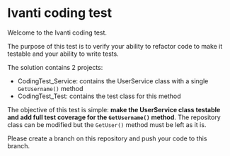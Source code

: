 # Ivanti coding test #

Welcome to the Ivanti coding test.

The purpose of this test is to verify your ability to refactor code to make it testable and your ability to write tests.

The solution contains 2 projects:
* CodingTest_Service: contains the UserService class with a single `GetUsername()` method
* CodingTest_Test: contains the test class for this method

The objective of this test is simple: **make the UserService class testable and add full test coverage for the `GetUsername()` method**. The repository class can be modified but the `GetUser()` method must be left as it is.

Please create a branch on this repository and push your code to this branch.
